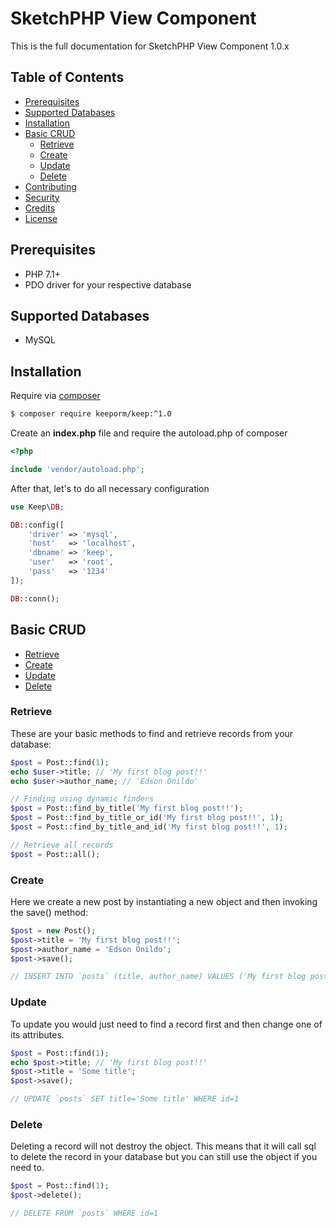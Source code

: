 SketchPHP View Component
========================

This is the full documentation for SketchPHP View Component 1.0.x

Table of Contents
-----------------

* [Prerequisites](#prerequisites)
* [Supported Databases](#supported-databases)
* [Installation](#installation)
* [Basic CRUD](#basic-crud)
    * [Retrieve](#retrieve)
    * [Create](#create)
    * [Update](#update)
    * [Delete](#delete)
* [Contributing](#contributing)
* [Security](#security)
* [Credits](#credits)
* [License](#license)

Prerequisites
-------------

* PHP 7.1+
* PDO driver for your respective database

Supported Databases
-------------------

* MySQL

Installation
------------

Require via [composer](https://getcomposer.org/download/)

``` sh
$ composer require keeporm/keep:^1.0
```

Create an **index.php** file and require the autoload.php of composer

```php
<?php

include 'vendor/autoload.php';
```

After that, let's to do all necessary configuration

```php
use Keep\DB;

DB::config([
    'driver' => 'mysql',
    'host'   => 'localhost',
    'dbname' => 'keep',
    'user'   => 'root',
    'pass'   => '1234'
]);

DB::conn();
```

Basic CRUD
----------

* [Retrieve](#retrieve)
* [Create](#create)
* [Update](#update)
* [Delete](#delete)

### Retrieve

These are your basic methods to find and retrieve records from your database:

```php
$post = Post::find(1);
echo $user->title; // 'My first blog post!!'
echo $user->author_name; // 'Edson Onildo'

// Finding using dynamic finders
$post = Post::find_by_title('My first blog post!!');
$post = Post::find_by_title_or_id('My first blog post!!', 1);
$post = Post::find_by_title_and_id('My first blog post!!', 1);

// Retrieve all records
$post = Post::all();
```

### Create

Here we create a new post by instantiating a new object and then invoking the save() method:

```php
$post = new Post();
$post->title = 'My first blog post!!';
$post->author_name = 'Edson Onildo';
$post->save();

// INSERT INTO `posts` (title, author_name) VALUES ('My first blog post!!', 'Edson Onildo');
```

### Update

To update you would just need to find a record first and then change one of its attributes.

```php
$post = Post::find(1);
echo $post->title; // 'My first blog post!!'
$post->title = 'Some title';
$post->save();

// UPDATE `posts` SET title='Some title' WHERE id=1
```

### Delete

Deleting a record will not destroy the object. This means that it will call sql to delete the record in your database but you can still use the object if you need to.

```php
$post = Post::find(1);
$post->delete();

// DELETE FROM `posts` WHERE id=1
```
